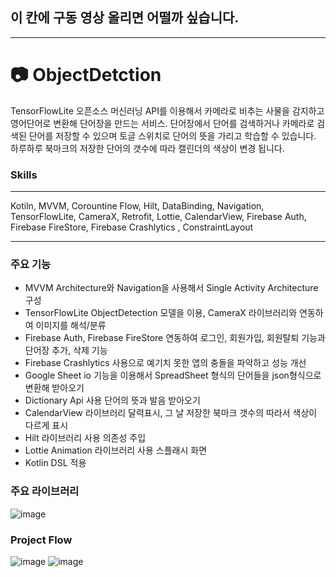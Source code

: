 ## 이 칸에 구동 영상 올리면 어떨까 싶습니다.
___
# :camera: ObjectDetction
TensorFlowLite 오픈소스 머신러닝 API를 이용해서 카메라로 비추는 사물을 감지하고 영어단어로 변환해 단어장을 만드는 서비스. 단어장에서 단어를 검색하거나 카메라로 검색된 단어를 저장할 수 있으며 토글 스위치로 단어의 뜻을 가리고 학습할 수 있습니다. 하루하루 북마크의 저장한 단어의 갯수에 따라 캘린더의 색상이 변경 됩니다.
### Skills
___
Kotiln, MVVM, Corountine Flow, Hilt, DataBinding, Navigation, TensorFlowLite, CameraX, Retrofit, Lottie, CalendarView, Firebase Auth, Firebase FireStore, Firebase Crashlytics , ConstraintLayout
___  

### 주요 기능
- MVVM Architecture와 Navigation을 사용해서 Single Activity Architecture 구성
- TensorFlowLite ObjectDetection 모델을 이용, CameraX 라이브러리와 연동하여 이미지를 해석/분류
- Firebase Auth, Firebase FireStore 연동하여 로그인, 회원가입, 회원탈퇴 기능과 단어장 추가, 삭제 기능
- Firebase Crashlytics 사용으로 예기치 못한 앱의 충돌을 파악하고 성능 개선
- Google Sheet io 기능을 이용해서 SpreadSheet 형식의 단어들을 json형식으로 변환해 받아오기
- Dictionary Api 사용 단어의 뜻과 발음 받아오기
- CalendarView 라이브러리 달력표시, 그 날 저장한 북마크 갯수의 따라서 색상이 다르게 표시
- Hilt 라이브러리 사용 의존성 주입
- Lottie Animation 라이브러리 사용 스플래시 화면
- Kotlin DSL 적용

### 주요 라이브러리
![image](https://github.com/kyungsik-kim92/ObjectDetction/assets/93589990/a0e7a2a3-343b-4f1d-86d8-324c0ec58d24)


### Project Flow
![image](https://github.com/kyungsik-kim92/ObjectDetction/assets/93589990/a2ae347b-6140-4305-b9db-48a5750503d4)
![image](https://github.com/kyungsik-kim92/ObjectDetction/assets/93589990/7679dfe7-151b-466c-b482-23891858c963)




